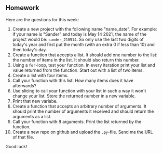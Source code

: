 Homework
-

Here are the questions for this week:

1. Create a new project with the following name "name_date". For example: if your name is "Sander" and today is May 14 2021, the name of the project would be: `sander_210514`. So only use the last two digits of today's year and first put the month (with an extra 0 if less than 10) and then today's day.
1. Create a function that accepts a list. It should add one number to the list: the number of items in the list. It should also return this number.
1. Using a `for`-loop, test your function. In every iteration print your list and value returned from the function. Start out with a list of two items.
1. Create a list with four items.
1. Call your function with this list. How many items does it have afterwards?
1. Use slicing to call your function with your list in such a way it won't change your list. Store the returned number in a new variable.
1. Print that new variabe.
1. Create a function that accepts an arbitrary number of arguments. It should print the number of arguments it received and should return the arguments as a list.
1. Call your function with 8 arguments. Print the list returned by the function.
1. Create a new repo on github and upload the `.py`-file. Send me the URL of that file.

Good luck!
